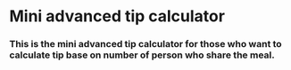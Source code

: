 # Mini advanced tip calculator
### This is the mini advanced tip calculator for those who want to calculate tip base on number of person who share the meal.

